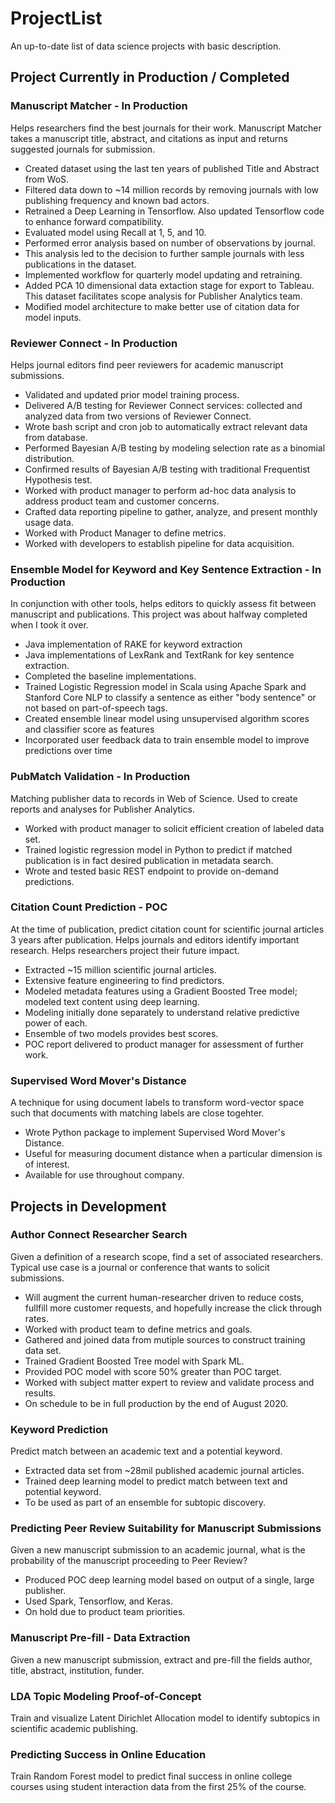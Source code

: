 # ProjectList
An up-to-date list of data science projects with basic description.

## Project Currently in Production / Completed
### Manuscript Matcher - In Production
Helps researchers find the best journals for their work. Manuscript Matcher takes a manuscript title, abstract, and citations as input and returns suggested journals for submission. 
* Created dataset using the last ten years of published Title and Abstract from WoS.
* Filtered data down to ~14 million records by removing journals with low publishing frequency and known bad actors.
* Retrained a Deep Learning in Tensorflow. Also updated Tensorflow code to enhance forward compatibility.
* Evaluated model using Recall at 1, 5, and 10.
* Performed error analysis based on number of observations by journal.
* This analysis led to the decision to further sample journals with less publications in the dataset.
* Implemented workflow for quarterly model updating and retraining.
* Added PCA 10 dimensional data extaction stage for export to Tableau. This dataset facilitates scope analysis for Publisher Analytics team.
* Modified model architecture to make better use of citation data for model inputs.

### Reviewer Connect - In Production
Helps journal editors find peer reviewers for academic manuscript submissions.
* Validated and updated prior model training process.
* Delivered A/B testing for Reviewer Connect services: collected and analyzed data from two versions of Reviewer Connect.
* Wrote bash script and cron job to automatically extract relevant data from database.
* Performed Bayesian A/B testing by modeling selection rate as a binomial distribution.
* Confirmed results of Bayesian A/B testing with traditional Frequentist Hypothesis test.
* Worked with product manager to perform ad-hoc data analysis to address product team and customer concerns.
* Crafted data reporting pipeline to gather, analyze, and present monthly usage data.
* Worked with Product Manager to define metrics.
* Worked with developers to establish pipeline for data acquisition.

### Ensemble Model for Keyword and Key Sentence Extraction - In Production
In conjunction with other tools, helps editors to quickly assess fit between manuscript and publications. This project was about halfway completed when I took it over.
* Java implementation of RAKE for keyword extraction
* Java implementations of LexRank and TextRank for key sentence extraction. 
* Completed the baseline implementations.
* Trained Logistic Regression model in Scala using Apache Spark and Stanford Core NLP to classify a sentence as either "body sentence" or not based on part-of-speech tags.
* Created ensemble linear model using unsupervised algorithm scores and classifier score as features
* Incorporated user feedback data to train ensemble model to improve predictions over time

### PubMatch Validation - In Production
Matching publisher data to records in Web of Science. Used to create reports and analyses for Publisher Analytics.
* Worked with product manager to solicit efficient creation of labeled data set.
* Trained logistic regression model in Python to predict if matched publication is in fact desired publication in metadata search.
* Wrote and tested basic REST endpoint to provide on-demand predictions.

### Citation Count Prediction - POC
At the time of publication, predict citation count for scientific journal articles 3 years after publication. Helps journals and editors identify important research. Helps researchers project their future impact.
* Extracted ~15 million scientific journal articles.
* Extensive feature engineering to find predictors.
* Modeled metadata features using a Gradient Boosted Tree model; modeled text content using deep learning.
* Modeling initially done separately to understand relative predictive power of each.
* Ensemble of two models provides best scores.
* POC report delivered to product manager for assessment of further work.

### Supervised Word Mover's Distance
A technique for using document labels to transform word-vector space such that documents with matching labels are close togehter.
* Wrote Python package to implement Supervised Word Mover's Distance.
* Useful for measuring document distance when a particular dimension is of interest.
* Available for use throughout company.

## Projects in Development
### Author Connect Researcher Search
Given a definition of a research scope, find a set of associated researchers. Typical use case is a journal or conference that wants to solicit submissions.
* Will augment the current human-researcher driven to reduce costs, fullfill more customer requests, and hopefully increase the click through rates.
* Worked with product team to define metrics and goals.
* Gathered and joined data from mutiple sources to construct training data set.
* Trained Gradient Boosted Tree model with Spark ML.
* Provided POC model with score 50% greater than POC target.
* Worked with subject matter expert to review and validate process and results.
* On schedule to be in full production by the end of August 2020.

### Keyword Prediction
Predict match between an academic text and a potential keyword.
* Extracted data set from ~28mil published academic journal articles.
* Trained deep learning model to predict match between text and potential keyword.
* To be used as part of an ensemble for subtopic discovery.

### Predicting Peer Review Suitability for Manuscript Submissions
Given a new manuscript submission to an academic journal, what is the probability of the manuscript proceeding to Peer Review?
* Produced POC deep learning model based on output of a single, large publisher.
* Used Spark, Tensorflow, and Keras.
* On hold due to product team priorities.

### Manuscript Pre-fill - Data Extraction
Given a new manuscript submission, extract and pre-fill the fields author, title, abstract, institution, funder.

### LDA Topic Modeling Proof-of-Concept
Train and visualize Latent Dirichlet Allocation model to identify subtopics in scientific academic publishing.

### Predicting Success in Online Education
Train Random Forest model to predict final success in online college courses using student interaction data from the first 25% of the course.
